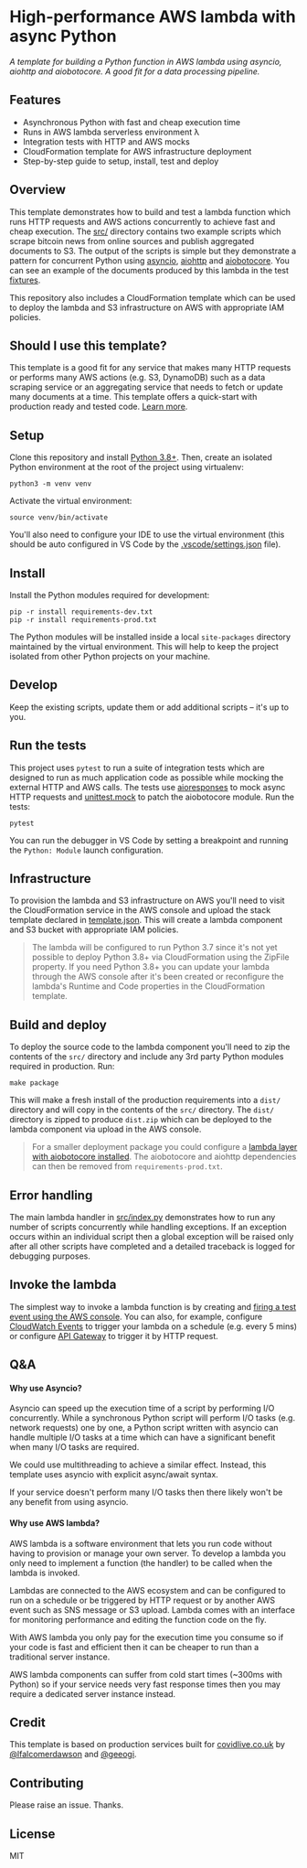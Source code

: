 # High-performance AWS lambda with async Python 

_A template for building a Python function in AWS lambda using asyncio, aiohttp and aiobotocore. A good fit for a data processing pipeline._ 

## Features

- Asynchronous Python with fast and cheap execution time
- Runs in AWS lambda serverless environment λ 
- Integration tests with HTTP and AWS mocks
- CloudFormation template for AWS infrastructure deployment 
- Step-by-step guide to setup, install, test and deploy 

## Overview

This template demonstrates how to build and test a lambda function which runs HTTP requests and AWS actions concurrently to achieve fast and cheap execution. The [src/](./src) directory contains two example scripts which scrape bitcoin news from online sources and publish aggregated documents to S3. The output of the scripts is simple but they demonstrate a pattern for concurrent Python using [asyncio](https://docs.python.org/3/library/asyncio.html), [aiohttp](https://docs.aiohttp.org/en/stable/) and [aiobotocore](https://github.com/aio-libs/aiobotocore). You can see an example of the documents produced by this lambda in the test [fixtures](./tests/fixtures/documents).

This repository also includes a CloudFormation template which can be used to deploy the lambda and S3 infrastructure on AWS with appropriate IAM policies.

## Should I use this template?

This template is a good fit for any service that makes many HTTP requests or performs many AWS actions (e.g. S3, DynamoDB) such as a data scraping service or an aggregating service that needs to fetch or update many documents at a time. This template offers a quick-start with production ready and tested code. [Learn more](#Q&A).

## Setup

Clone this repository and install [Python 3.8+](https://www.python.org/downloads/). Then, create an isolated Python environment at the root of the project using virtualenv:

```
python3 -m venv venv
```

Activate the virtual environment:

```
source venv/bin/activate
```

You'll also need to configure your IDE to use the virtual environment (this should be auto configured in VS Code by the [.vscode/settings.json](.vscode/settings.json) file).

## Install

Install the Python modules required for development:

```
pip -r install requirements-dev.txt
pip -r install requirements-prod.txt
```

The Python modules will be installed inside a local `site-packages` directory maintained by the virtual environment. This will help to keep the project isolated from other Python projects on your machine.

## Develop

Keep the existing scripts, update them or add additional scripts – it's up to you.

## Run the tests

This project uses `pytest` to run a suite of integration tests which are designed to run as much application code as possible while mocking the external HTTP and AWS calls. The tests use [aioresponses](https://github.com/pnuckowski/aioresponses) to mock async HTTP requests and [unittest.mock](https://docs.python.org/3/library/unittest.mock.html) to patch the aiobotocore module. Run the tests:

```
pytest
```

You can run the debugger in VS Code by setting a breakpoint and running the `Python: Module` launch configuration.

## Infrastructure

To provision the lambda and S3 infrastructure on AWS you'll need to visit the CloudFormation service in the AWS console and upload the stack template declared in [template.json](template.json). This will create a lambda component and S3 bucket with appropriate IAM policies.

> The lambda will be configured to run Python 3.7 since it's not yet possible to deploy Python 3.8+ via CloudFormation using the ZipFile property. If you need Python 3.8+ you can update your lambda through the AWS console after it's been created or reconfigure the lambda's Runtime and Code properties in the CloudFormation template. 

## Build and deploy

To deploy the source code to the lambda component you'll need to zip the contents of the `src/` directory and include any 3rd party Python modules required in production. Run:

```
make package
```

This will make a fresh install of the production requirements into a `dist/` directory and will copy in the contents of the `src/` directory. The `dist/` directory is zipped to produce `dist.zip` which can be deployed to the lambda component via upload in the AWS console.

> For a smaller deployment package you could configure a [lambda layer with aiobotocore installed](https://github.com/keithrozario/Klayers/blob/master/deployments/python3.8/arns/eu-west-1.csv). The aiobotocore and aiohttp dependencies can then be removed from `requirements-prod.txt`.

## Error handling 

The main lambda handler in [src/index.py](src/index.py) demonstrates how to run any number of scripts concurrently while handling exceptions. If an exception occurs within an individual script then a global exception will be raised only after all other scripts have completed and a detailed traceback is logged for debugging purposes.

## Invoke the lambda

The simplest way to invoke a lambda function is by creating and [firing a test event using the AWS console](https://docs.aws.amazon.com/lambda/latest/dg/getting-started-create-function.html#get-started-invoke-manually). You can also, for example, configure [CloudWatch Events](https://docs.aws.amazon.com/AmazonCloudWatch/latest/events/RunLambdaSchedule.html) to trigger your lambda on a schedule (e.g. every 5 mins) or configure [API Gateway](https://docs.aws.amazon.com/lambda/latest/dg/services-apigateway.html) to trigger it by HTTP request. 

## Q&A

#### Why use Asyncio? 

Asyncio can speed up the execution time of a script by performing I/O concurrently. While a synchronous Python script will perform I/O tasks (e.g. network requests) one by one, a Python script written with asyncio can handle multiple I/O tasks at a time which can have a significant benefit when many I/O tasks are required.

We could use multithreading to achieve a similar effect. Instead, this template uses asyncio with explicit async/await syntax. 

If your service doesn't perform many I/O tasks then there likely won't be any benefit from using asyncio. 

#### Why use AWS lambda?

AWS lambda is a software environment that lets you run code without having to provision or manage your own server. To develop a lambda you only need to implement a function (the handler) to be called when the lambda is invoked.

Lambdas are connected to the AWS ecosystem and can be configured to run on a schedule or be triggered by HTTP request or by another AWS event such as SNS message or S3 upload. Lambda comes with an interface for monitoring performance and editing the function code on the fly.

With AWS lambda you only pay for the execution time you consume so if your code is fast and efficient then it can be cheaper to run than a traditional server instance. 

AWS lambda components can suffer from cold start times (~300ms with Python) so if your service needs very fast response times then you may require a dedicated server instance instead.

## Credit

This template is based on production services built for [covidlive.co.uk](https://www.covidlive.co.uk) by [@lfalcomerdawson](https://twitter.com/lfalcomerdawson) and [@geeogi](https://twitter.com/geeogi).

## Contributing

Please raise an issue. Thanks. 

## License

MIT